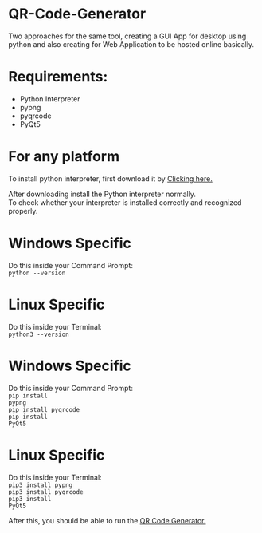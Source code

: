 # QR-Code-Generator
Two approaches for the same tool, creating a GUI App for desktop using python and also creating for Web Application to be hosted online basically.


# Requirements:

* Python Interpreter
* pypng
* pyqrcode
* PyQt5
 
 # For any platform
 To install python interpreter, first download it by [Clicking here.](https://www.python.org/)
 
 After downloading install the Python interpreter normally.
 <br>
 To check whether your interpreter is installed correctly and recognized properly.

# Windows Specific
 Do this inside your Command Prompt:<br>
 <code>python --version</code>
 <br>

# Linux Specific
Do this inside your Terminal:<br>
 <code>python3 --version</code>
 <br>
 
 # Windows Specific
 Do this inside your Command Prompt:<br>
 <code>pip install pypng</code><br>
 <code>pip install pyqrcode</code><br>
 <code>pip install PyQt5</code><br>
 
 # Linux Specific
 Do this inside your Terminal:<br>
 <code>pip3 install pypng</code><br>
 <code>pip3 install pyqrcode</code><br>
 <code>pip3 install PyQt5</code><br>
 
 After this, you should be able to run the [QR Code Generator.](https://github.com/abhis021/QR-Code-Generator)
